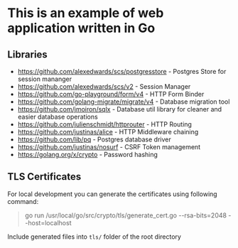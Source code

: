 # This is an example of web application written in Go

## Libraries

- https://github.com/alexedwards/scs/postgresstore - Postgres Store for session mananger
- https://github.com/alexedwards/scs/v2 - Session Manager
- https://github.com/go-playground/form/v4 - HTTP Form Binder
- https://github.com/golang-migrate/migrate/v4 - Database migration tool
- https://github.com/jmoiron/sqlx - Database util library for cleaner and easier database operations
- https://github.com/julienschmidt/httprouter - HTTP Routing
- https://github.com/justinas/alice - HTTP Middleware chaining
- https://github.com/lib/pq - Postgres database driver
- https://github.com/justinas/nosurf - CSRF Token management
- https://golang.org/x/crypto - Password hashing

## TLS Certificates

For local development you can generate the certificates using following command:

> go run /usr/local/go/src/crypto/tls/generate_cert.go --rsa-bits=2048 --host=localhost

Include generated files into `tls/` folder of the root directory
